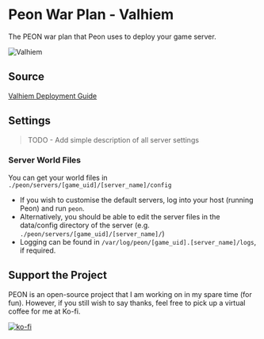 # Peon War Plan - Valhiem

The PEON war plan that Peon uses to deploy your game server.

![Valhiem](https://images.squarespace-cdn.com/content/v1/5e203941ee6ea226e307532c/1591180375783-X8NOPY125RXYVHV3208B/valheim_transparent.png)

## Source

[Valhiem Deployment Guide](https://valheim.fandom.com/wiki/Valheim_Dedicated_Server)

## Settings

> TODO - Add simple description of all server settings

### Server World Files

You can get your world files in `./peon/servers/[game_uid]/[server_name]/config`

- If you wish to customise the default servers, log into your host (running Peon) and run ``peon``.
- Alternatively, you should be able to edit the server files in the data/config directory of the server (e.g. ``./peon/servers/[game_uid]/[server_name]/``)
- Logging can be found in ``/var/log/peon/[game_uid].[server_name]/logs``, if required.

## Support the Project

PEON is an open-source project that I am working on in my spare time (for fun).
However, if you still wish to say thanks, feel free to pick up a virtual coffee for me at Ko-fi.

[![ko-fi](https://ko-fi.com/img/githubbutton_sm.svg)](https://ko-fi.com/K3K567ILJ)
